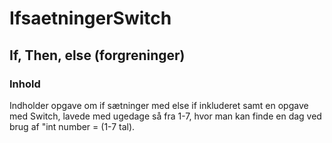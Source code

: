 # IfsaetningerSwitch

## If, Then, else (forgreninger)

### Inhold

Indholder opgave om if sætninger med else if inkluderet
samt en opgave med Switch, lavede med ugedage så fra 1-7, hvor man kan finde en dag ved brug af "int number = (1-7 tal).
